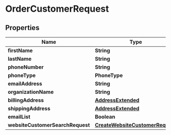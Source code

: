 

# OrderCustomerRequest


## Properties

| Name | Type | Description | Notes |
|------------ | ------------- | ------------- | -------------|
|**firstName** | **String** |  |  [optional] |
|**lastName** | **String** |  |  [optional] |
|**phoneNumber** | **String** |  |  [optional] |
|**phoneType** | **PhoneType** |  |  [optional] |
|**emailAddress** | **String** |  |  [optional] |
|**organizationName** | **String** |  |  [optional] |
|**billingAddress** | [**AddressExtended**](AddressExtended.md) |  |  [optional] |
|**shippingAddress** | [**AddressExtended**](AddressExtended.md) |  |  [optional] |
|**emailList** | **Boolean** |  |  [optional] |
|**websiteCustomerSearchRequest** | [**CreateWebsiteCustomerRequest**](CreateWebsiteCustomerRequest.md) |  |  [optional] |



